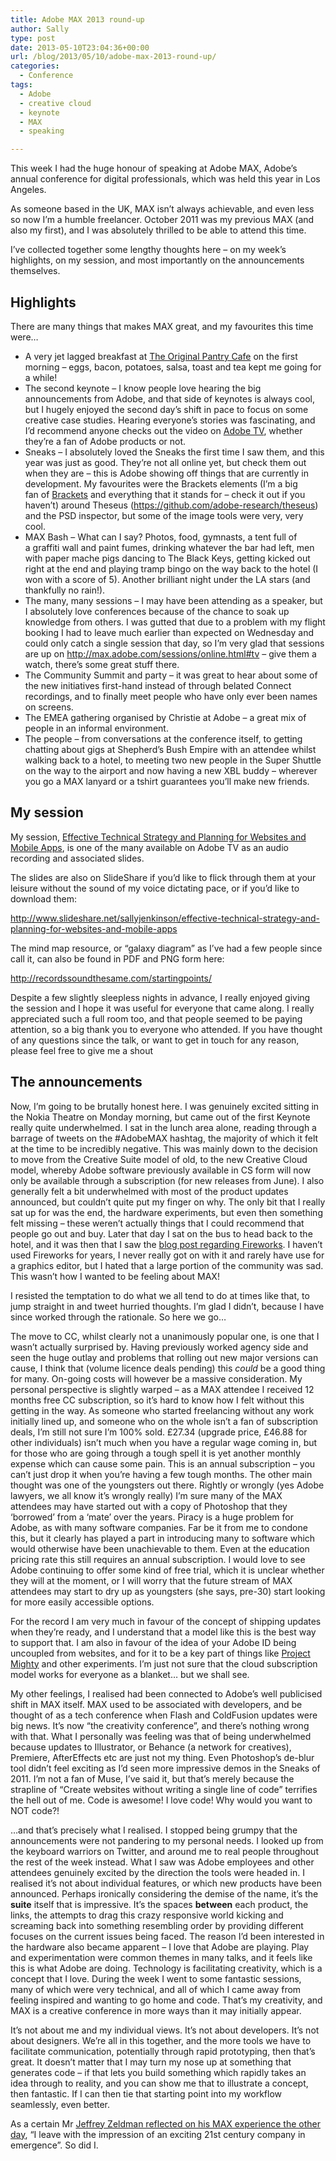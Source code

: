 ```yaml
---
title: Adobe MAX 2013 round-up
author: Sally
type: post
date: 2013-05-10T23:04:36+00:00
url: /blog/2013/05/10/adobe-max-2013-round-up/
categories:
  - Conference
tags:
  - Adobe
  - creative cloud
  - keynote
  - MAX
  - speaking

---
```

This week I had the huge honour of speaking at Adobe MAX, Adobe&#8217;s annual conference for digital professionals, which was held this year in Los Angeles.

As someone based in the UK, MAX isn&#8217;t always achievable, and even less so now I&#8217;m a humble freelancer. October 2011 was my previous MAX (and also my first), and I was absolutely thrilled to be able to attend this time.

I&#8217;ve collected together some lengthy thoughts here &#8211; on my week&#8217;s highlights, on my session, and most importantly on the announcements themselves.

## Highlights

There are many things that makes MAX great, and my favourites this time were&#8230;

  * A very jet lagged breakfast at <a title="Original Pantry Cafe" href="http://www.pantrycafe.com/" target="_blank">The Original Pantry Cafe</a> on the first morning &#8211; eggs, bacon, potatoes, salsa, toast and tea kept me going for a while!
  * The second keynote &#8211; I know people love hearing the big announcements from Adobe, and that side of keynotes is always cool, but I hugely enjoyed the second day&#8217;s shift in pace to focus on some creative case studies. Hearing everyone&#8217;s stories was fascinating, and I&#8217;d recommend anyone checks out the video on <a title="Adobe MAX TV" href="http://max.adobe.com/sessions/online.html#tv)" target="_blank">Adobe TV</a>, whether they&#8217;re a fan of Adobe products or not.
  * Sneaks &#8211; I absolutely loved the Sneaks the first time I saw them, and this year was just as good. They&#8217;re not all online yet, but check them out when they are &#8211; this is Adobe showing off things that are currently in development. My favourites were the Brackets elements (I&#8217;m a big fan of <a title="Brackets" href="http://brackets.io/" target="_blank">Brackets</a> and everything that it stands for &#8211; check it out if you haven&#8217;t) around Theseus (<a href="https://outlook.precedent.co.uk/owa/redir.aspx?C=PZxcgnlBf0WsMJe5hErCE56lk3T8INAIHBbWIMzpg56tk6saFhBRXsjfYeewCRn5eOGFfSBFeG8.&URL=https%3a%2f%2fgithub.com%2fadobe-research%2ftheseus" target="_blank">https://github.com/adobe-research/theseus</a>) and the PSD inspector, but some of the image tools were very, very cool.
  * MAX Bash &#8211; What can I say? Photos, food, gymnasts, a tent full of a graffiti wall and paint fumes, drinking whatever the bar had left, men with paper mache pigs dancing to The Black Keys, getting kicked out right at the end and playing tramp bingo on the way back to the hotel (I won with a score of 5). Another brilliant night under the LA stars (and thankfully no rain!).
  * The many, many sessions &#8211; I may have been attending as a speaker, but I absolutely love conferences because of the chance to soak up knowledge from others. I was gutted that due to a problem with my flight booking I had to leave much earlier than expected on Wednesday and could only catch a single session that day, so I&#8217;m very glad that sessions are up on <a href="http://max.adobe.com/sessions/online.html#tv" target="_blank">http://max.adobe.com/sessions/online.html#tv</a> &#8211; give them a watch, there&#8217;s some great stuff there.
  * The Community Summit and party &#8211; it was great to hear about some of the new initiatives first-hand instead of through belated Connect recordings, and to finally meet people who have only ever been names on screens.
  * The EMEA gathering organised by Christie at Adobe &#8211; a great mix of people in an informal environment.
  * The people &#8211; from conversations at the conference itself, to getting chatting about gigs at Shepherd&#8217;s Bush Empire with an attendee whilst walking back to a hotel, to meeting two new people in the Super Shuttle on the way to the airport and now having a new XBL buddy &#8211; wherever you go a MAX lanyard or a tshirt guarantees you&#8217;ll make new friends.

## My session

My session, <a title="Effective technical strategy and planning" href="http://tv.adobe.com/watch/max-2013/effective-technical-strategy-and-planning-for-mobile-apps/" target="_blank">Effective Technical Strategy and Planning for Websites and Mobile Apps</a>, is one of the many available on Adobe TV as an audio recording and associated slides.

The slides are also on SlideShare if you&#8217;d like to flick through them at your leisure without the sound of my voice dictating pace, or if you&#8217;d like to download them:

<a href="http://www.slideshare.net/sallyjenkinson/effective-technical-strategy-and-planning-for-websites-and-mobile-apps" target="_blank">http://www.slideshare.net/sallyjenkinson/effective-technical-strategy-and-planning-for-websites-and-mobile-apps</a>

The mind map resource, or &#8220;galaxy diagram&#8221; as I&#8217;ve had a few people since call it, can also be found in PDF and PNG form here:

<a title="Sally Jenkinson - technical starting points diagram" href="http://recordssoundthesame.com/startingpoints/" target="_blank">http://recordssoundthesame.com/startingpoints/</a>

Despite a few slightly sleepless nights in advance, I really enjoyed giving the session and I hope it was useful for everyone that came along. I really appreciated such a full room too, and that people seemed to be paying attention, so a big thank you to everyone who attended. If you have thought of any questions since the talk, or want to get in touch for any reason, please feel free to give me a shout

## The announcements

Now, I&#8217;m going to be brutally honest here. I was genuinely excited sitting in the Nokia Theatre on Monday morning, but came out of the first Keynote really quite underwhelmed. I sat in the lunch area alone, reading through a barrage of tweets on the #AdobeMAX hashtag, the majority of which it felt at the time to be incredibly negative. This was mainly down to the decision to move from the Creative Suite model of old, to the new Creative Cloud model, whereby Adobe software previously available in CS form will now only be available through a subscription (for new releases from June). I also generally felt a bit underwhelmed with most of the product updates announced, but couldn&#8217;t quite put my finger on why. The only bit that I really sat up for was the end, the hardware experiments, but even then something felt missing &#8211; these weren&#8217;t actually things that I could recommend that people go out and buy. Later that day I sat on the bus to head back to the hotel, and it was then that I saw the <a title="The future of Fireworks" href="http://blogs.adobe.com/fireworks/2013/05/the-future-of-adobe-fireworks.html" target="_blank">blog post regarding Fireworks</a>. I haven&#8217;t used Fireworks for years, I never really got on with it and rarely have use for a graphics editor, but I hated that a large portion of the community was sad. This wasn&#8217;t how I wanted to be feeling about MAX!

I resisted the temptation to do what we all tend to do at times like that, to jump straight in and tweet hurried thoughts. I&#8217;m glad I didn&#8217;t, because I have since worked through the rationale. So here we go&#8230;

The move to CC, whilst clearly not a unanimously popular one, is one that I wasn&#8217;t actually surprised by. Having previously worked agency side and seen the huge outlay and problems that rolling out new major versions can cause, I think that (volume licence deals pending) this _could_ be a good thing for many. On-going costs will however be a massive consideration. My personal perspective is slightly warped &#8211; as a MAX attendee I received 12 months free CC subscription, so it&#8217;s hard to know how I felt without this getting in the way. As someone who started freelancing without any work initially lined up, and someone who on the whole isn&#8217;t a fan of subscription deals, I&#8217;m still not sure I&#8217;m 100% sold. £27.34 (upgrade price, £46.88 for other individuals) isn&#8217;t much when you have a regular wage coming in, but for those who are going through a tough spell it is yet another monthly expense which can cause some pain. This is an annual subscription &#8211; you can&#8217;t just drop it when you&#8217;re having a few tough months. The other main thought was one of the youngsters out there. Rightly or wrongly (yes Adobe lawyers, we all know it&#8217;s wrongly really) I&#8217;m sure many of the MAX attendees may have started out with a copy of Photoshop that they &#8216;borrowed&#8217; from a &#8216;mate&#8217; over the years. Piracy is a huge problem for Adobe, as with many software companies. Far be it from me to condone this, but it clearly has played a part in introducing many to software which would otherwise have been unachievable to them. Even at the education pricing rate this still requires an annual subscription. I would love to see Adobe continuing to offer some kind of free trial, which it is unclear whether they will at the moment, or I will worry that the future stream of MAX attendees may start to dry up as youngsters (she says, pre-30) start looking for more easily accessible options.

For the record I am very much in favour of the concept of shipping updates when they&#8217;re ready, and I understand that a model like this is the best way to support that. I am also in favour of the idea of your Adobe ID being uncoupled from websites, and for it to be a key part of things like <a title="Project Mighty" href="http://blogs.adobe.com/conversations/2013/05/adobe-xd-explores-the-analog-future.html" target="_blank">Project Mighty</a> and other experiments. I&#8217;m just not sure that the cloud subscription model works for everyone as a blanket&#8230; but we shall see.

My other feelings, I realised had been connected to Adobe&#8217;s well publicised shift in MAX itself. MAX used to be associated with developers, and be thought of as a tech conference when Flash and ColdFusion updates were big news. It&#8217;s now &#8220;the creativity conference&#8221;, and there&#8217;s nothing wrong with that. What I personally was feeling was that of being underwhelmed because updates to Illustrator, or Behance (a network for creatives), Premiere, AfterEffects etc are just not my thing. Even Photoshop&#8217;s de-blur tool didn&#8217;t feel exciting as I&#8217;d seen more impressive demos in the Sneaks of 2011. I&#8217;m not a fan of Muse, I&#8217;ve said it, but that&#8217;s merely because the strapline of &#8220;Create websites without writing a single line of code&#8221; terrifies the hell out of me. Code is awesome! I love code! Why would you want to NOT code?!

&#8230;and that&#8217;s precisely what I realised. I stopped being grumpy that the announcements were not pandering to my personal needs. I looked up from the keyboard warriors on Twitter, and around me to real people throughout the rest of the week instead. What I saw was Adobe employees and other attendees genuinely excited by the direction the tools were headed in. I realised it&#8217;s not about individual features, or which new products have been announced. Perhaps ironically considering the demise of the name, it&#8217;s the **suite** itself that is impressive. It&#8217;s the spaces **between** each product, the links, the attempts to drag this crazy responsive world kicking and screaming back into something resembling order by providing different focuses on the current issues being faced. The reason I&#8217;d been interested in the hardware also became apparent &#8211; I love that Adobe are playing. Play and experimentation were common themes in many talks, and it feels like this is what Adobe are doing. Technology is facilitating creativity, which is a concept that I love. During the week I went to some fantastic sessions, many of which were very technical, and all of which I came away from feeling inspired and wanting to go home and code. That&#8217;s my creativity, and MAX is a creative conference in more ways than it may initially appear.

It&#8217;s not about me and my individual views. It&#8217;s not about developers. It&#8217;s not about designers. We&#8217;re all in this together, and the more tools we have to facilitate communication, potentially through rapid prototyping, then that&#8217;s great. It doesn&#8217;t matter that I may turn my nose up at something that generates code &#8211; if that lets you build something which rapidly takes an idea through to reality, and you can show me that to illustrate a concept, then fantastic. If I can then tie that starting point into my workflow seamlessly, even better.

As a certain Mr <a title="Zeldman - Adobe Love" href="http://www.zeldman.com/2013/05/08/adobe-love/" target="_blank">Jeffrey Zeldman reflected on his MAX experience the other day</a>, &#8220;I leave with the impression of an exciting 21st century company in emergence&#8221;. So did I.